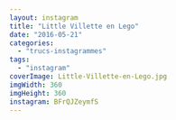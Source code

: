 ```yaml
---
layout: instagram
title: "Little Villette en Lego"
date: "2016-05-21"
categories: 
  - "trucs-instagrammes"
tags: 
  - "instagram"
coverImage: Little-Villette-en-Lego.jpg
imgWidth: 360
imgHeight: 360
instagram: BFrQJZeymfS
---
```


